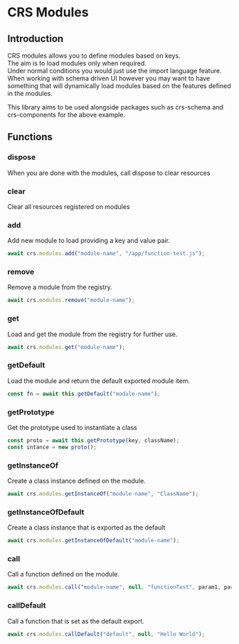 # CRS Modules

## Introduction

CRS modules allows you to define modules based on keys.  
The aim is to load modules only when required.  
Under normal conditions you would just use the import language feature.
When working with schema driven UI however you may want to have something that will dynamically load modules based on the features defined in the modules.

This library aims to be used alongside packages such as crs-schema and crs-components for the above example.

## Functions

### dispose
When you are done with the modules, call dispose to clear resources

### clear
Clear all resources registered on modules

### add
Add new module to load providing a key and value pair.

```js
await crs.modules.add("module-name", "/app/function-test.js");
```
### remove
Remove a module from the registry.  

```js
await crs.modules.remove("module-name");
```
### get
Load and get the module from the registry for further use.

```js
await crs.modules.get("module-name");
```
### getDefault
Load the module and return the default exported module item.

```js
const fn = await this.getDefault("module-name");
```

### getPrototype
Get the prototype used to instantiate a class 
```js
const proto = await this.getPrototype(key, className);
const intance = new proto();
```

### getInstanceOf
Create a class instance defined on the module.

```js
await crs.modules.getInstanceOf("module-name", "ClassName");
```

### getInstanceOfDefault
Create a class instance that is exported as the default

```js
await crs.modules.getInstanceOfDefault("module-name");
```
### call
Call a function defined on the module.

```js
await crs.modules.call("module-name", null, "functionTest", param1, param2);
```
### callDefault
Call a function that is set as the default export.

```js
await crs.modules.callDefault("default", null, "Hello World"); 
```
